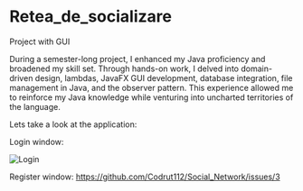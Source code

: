 # Retea_de_socializare

Project with GUI

During a semester-long project, I enhanced my Java proficiency and broadened my skill set. Through hands-on work, I delved into domain-driven design, lambdas, JavaFX GUI development, database integration, file management in Java, and the observer pattern. This experience allowed me to reinforce my Java knowledge while venturing into uncharted territories of the language.

Lets take a look at the application:

Login window:


![Login](https://github.com/Codrut112/Social_Network/assets/118080484/4f893889-b87d-43a3-b01a-0705325b97f6)


Register window: 
https://github.com/Codrut112/Social_Network/issues/3
